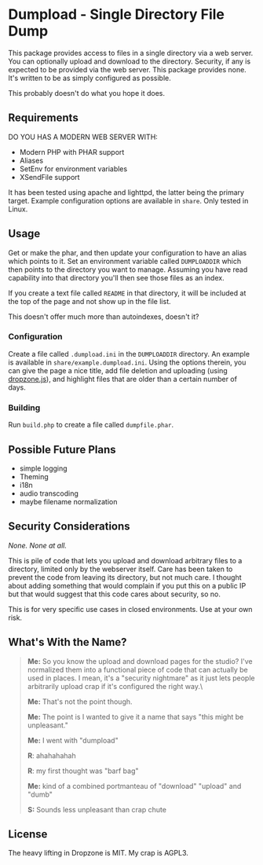 # Dumpload - Single Directory File Dump

This package provides access to files in a single directory via a web server.  You can optionally upload and download to the directory.  Security, if any is expected to be provided via the web server.   This package provides none.   It's written to be as simply configured as possible.

This probably doesn't do what you hope it does.

## Requirements

DO YOU HAS A MODERN WEB SERVER WITH:

- Modern PHP with PHAR support
- Aliases
- SetEnv for environment variables
- XSendFile support

It has been tested using apache and lighttpd, the latter being the primary target.   Example configuration options are available in `share`.  Only tested in Linux.


## Usage

Get or make the phar, and then update your configuration to have an alias which points to it.  Set an environment variable called `DUMPLOADDIR` which then points to the directory you want to manage.   Assuming you have read capability into that directory you'll then see those files as an index.

If you create a text file called `README` in that directory, it will be included at the top of the page and not show up in the file list.

This doesn't offer much more than autoindexes, doesn't it?

### Configuration

Create a file called `.dumpload.ini` in the `DUMPLOADDIR` directory.   An example is available in `share/example.dumpload.ini`.  Using the options therein, you can give the page a nice title, add file deletion and uploading (using [dropzone.js](https://www.dropzonejs.com/)), and highlight files that are older than a certain number of days.

### Building

Run `build.php` to create a file called `dumpfile.phar`.

## Possible Future Plans

- simple logging
- Theming
- i18n
- audio transcoding
- maybe filename normalization

## Security Considerations

*None.   None at all.*

This is pile of code that lets you upload and download arbitrary files to a directory, limited only by the webserver itself.   Care has been taken to prevent the code from leaving its directory, but not much care.  I thought about adding something that would complain if you put this on a public IP but that would suggest that this code cares about security, so no.

This is for very specific use cases in closed environments.   Use at your own risk.

## What's With the Name?

> **Me:** So you know the upload and download pages for the studio?  I've normalized them into a functional piece of code that can actually be used in places.   I mean, it's a "security nightmare" as it just lets people arbitrarily upload crap if it's configured the right way.\
> 
> **Me:** That's not the point though.
> 
> **Me:** The point is I wanted to give it a name that says "this might be unpleasant."
> 
> **Me:** I went with "dumpload"
> 
> **R**:  ahahahahah
> 
> **R**: my first thought was "barf bag"
> 
> **Me:** kind of a combined portmanteau of "download"  "upload" and "dumb"
> 
> **S:** Sounds less unpleasant than crap chute

## License

The heavy lifting in Dropzone is MIT.   My crap is AGPL3.

